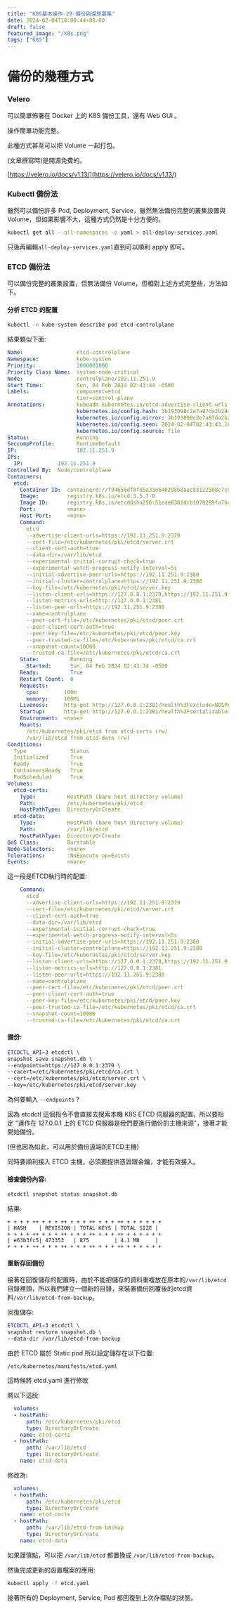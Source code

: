 ```yaml
---
title: "K8S基本操作-29-備份與還原叢集"
date: 2024-02-04T10:00:44+08:00
draft: false
featured_image: "/k8s.png"
tags: ["K8S"]
---
```


# 備份的幾種方式

### Velero

可以簡單佈署在 Docker 上的 K8S 備份工具，還有 Web GUI 。

操作簡單功能完整。

此種方式甚至可以把 Volume 一起打包。

(文章撰寫時)是開源免費的。

[https://velero.io/docs/v1.13/](https://velero.io/docs/v1.13/)

### Kubectl 備份法

雖然可以備份許多 Pod, Deployment, Service，雖然無法備份完整的叢集設置與 Volume，但如果影響不大，這種方式仍然是十分方便的。

```bash
kubectl get all --all-namespaces -o yaml > all-deploy-services.yaml
```

只後再編輯`all-deploy-services.yaml`直到可以順利 apply 即可。

### ETCD 備份法

可以備份完整的叢集設置，但無法備份 Volume，但相對上述方式完整些，方法如下。

#### 分析 ETCD 的配置

```bash
kubectl -n kube-system describe pod etcd-controlplane 
```

結果類似下面:

```yaml
Name:                 etcd-controlplane
Namespace:            kube-system
Priority:             2000001000
Priority Class Name:  system-node-critical
Node:                 controlplane/192.11.251.9
Start Time:           Sun, 04 Feb 2024 02:43:44 -0500
Labels:               component=etcd
                      tier=control-plane
Annotations:          kubeadm.kubernetes.io/etcd.advertise-client-urls: https://192.11.251.9:2379
                      kubernetes.io/config.hash: 3b193098c2e7a87da2b294d778e9a27c
                      kubernetes.io/config.mirror: 3b193098c2e7a87da2b294d778e9a27c
                      kubernetes.io/config.seen: 2024-02-04T02:43:43.187940375-05:00
                      kubernetes.io/config.source: file
Status:               Running
SeccompProfile:       RuntimeDefault
IP:                   192.11.251.9
IPs:
  IP:           192.11.251.9
Controlled By:  Node/controlplane
Containers:
  etcd:
    Container ID:  containerd://f94656df8fd5a33e64029868aec83122508c7c8803519513095d4b7d34e55487
    Image:         registry.k8s.io/etcd:3.5.7-0
    Image ID:      registry.k8s.io/etcd@sha256:51eae8381dcb1078289fa7b4f3df2630cdc18d09fb56f8e56b41c40e191d6c83
    Port:          <none>
    Host Port:     <none>
    Command:
      etcd
      --advertise-client-urls=https://192.11.251.9:2379
      --cert-file=/etc/kubernetes/pki/etcd/server.crt
      --client-cert-auth=true
      --data-dir=/var/lib/etcd
      --experimental-initial-corrupt-check=true
      --experimental-watch-progress-notify-interval=5s
      --initial-advertise-peer-urls=https://192.11.251.9:2380
      --initial-cluster=controlplane=https://192.11.251.9:2380
      --key-file=/etc/kubernetes/pki/etcd/server.key
      --listen-client-urls=https://127.0.0.1:2379,https://192.11.251.9:2379
      --listen-metrics-urls=http://127.0.0.1:2381
      --listen-peer-urls=https://192.11.251.9:2380
      --name=controlplane
      --peer-cert-file=/etc/kubernetes/pki/etcd/peer.crt
      --peer-client-cert-auth=true
      --peer-key-file=/etc/kubernetes/pki/etcd/peer.key
      --peer-trusted-ca-file=/etc/kubernetes/pki/etcd/ca.crt
      --snapshot-count=10000
      --trusted-ca-file=/etc/kubernetes/pki/etcd/ca.crt
    State:          Running
      Started:      Sun, 04 Feb 2024 02:43:34 -0500
    Ready:          True
    Restart Count:  0
    Requests:
      cpu:        100m
      memory:     100Mi
    Liveness:     http-get http://127.0.0.1:2381/health%3Fexclude=NOSPACE&serializable=true delay=10s timeout=15s period=10s #success=1 #failure=8
    Startup:      http-get http://127.0.0.1:2381/health%3Fserializable=false delay=10s timeout=15s period=10s #success=1 #failure=24
    Environment:  <none>
    Mounts:
      /etc/kubernetes/pki/etcd from etcd-certs (rw)
      /var/lib/etcd from etcd-data (rw)
Conditions:
  Type              Status
  Initialized       True 
  Ready             True 
  ContainersReady   True 
  PodScheduled      True 
Volumes:
  etcd-certs:
    Type:          HostPath (bare host directory volume)
    Path:          /etc/kubernetes/pki/etcd
    HostPathType:  DirectoryOrCreate
  etcd-data:
    Type:          HostPath (bare host directory volume)
    Path:          /var/lib/etcd
    HostPathType:  DirectoryOrCreate
QoS Class:         Burstable
Node-Selectors:    <none>
Tolerations:       :NoExecute op=Exists
Events:            <none>
```

這一段是ETCD執行時的配置:

```yaml
    Command:
      etcd
      --advertise-client-urls=https://192.11.251.9:2379
      --cert-file=/etc/kubernetes/pki/etcd/server.crt
      --client-cert-auth=true
      --data-dir=/var/lib/etcd
      --experimental-initial-corrupt-check=true
      --experimental-watch-progress-notify-interval=5s
      --initial-advertise-peer-urls=https://192.11.251.9:2380
      --initial-cluster=controlplane=https://192.11.251.9:2380
      --key-file=/etc/kubernetes/pki/etcd/server.key
      --listen-client-urls=https://127.0.0.1:2379,https://192.11.251.9:2379
      --listen-metrics-urls=http://127.0.0.1:2381
      --listen-peer-urls=https://192.11.251.9:2380
      --name=controlplane
      --peer-cert-file=/etc/kubernetes/pki/etcd/peer.crt
      --peer-client-cert-auth=true
      --peer-key-file=/etc/kubernetes/pki/etcd/peer.key
      --peer-trusted-ca-file=/etc/kubernetes/pki/etcd/ca.crt
      --snapshot-count=10000
      --trusted-ca-file=/etc/kubernetes/pki/etcd/ca.crt
```

#### 備份:

```bash
ETCDCTL_API=3 etcdctl \
snapshot save snapshot.db \
--endpoints=https://127.0.0.1:2379 \
--cacert=/etc/kubernetes/pki/etcd/ca.crt \
--cert=/etc/kubernetes/pki/etcd/server.crt \
--key=/etc/kubernetes/pki/etcd/server.key
```

為何要輸入 `--endpoints` ? 

因為 etcdctl 這個指令不會直接去搜索本機 K8S ETCD 伺服器的配置，所以要指定 "運作在 127.0.0.1 上的 ETCD 伺服器是我們要進行備份的主機來源"，接著才能開始備份。

(但也因為如此，可以用於備份遠端的ETCD主機)

同時要順利接入 ETCD 主機，必須要提供憑證跟金鑰，才能有效接入。

#### 檢查備份內容:

```bash
etcdctl snapshot status snapshot.db
```

結果:

```
+ + + + ++ + + + ++ + + + ++ + + + ++ + + + + + +
| HASH    | REVISION | TOTAL KEYS | TOTAL SIZE |
+ + + + ++ + + + ++ + + + ++ + + + ++ + + + + + +
| e63b3fc5| 473353   | 875        | 4.1 MB     |
+ + + + ++ + + + ++ + + + ++ + + + ++ + + + + + +
```

#### 重新存回備份

接著在回復儲存的配置時，由於不能把儲存的資料重複放在原本的`/var/lib/etcd`目錄裡頭，所以我們建立一個新的目錄，來裝置備份回覆後的etcd資料`/var/lib/etcd-from-backup`。

回復儲存:

```bash
ETCDCTL_API=3 etcdctl \
snapshot restore snapshot.db \
--data-dir /var/lib/etcd-from-backup
```

由於 ETCD 屬於 Static pod 所以設定儲存在以下位置:

```
/etc/kubernetes/manifests/etcd.yaml
```

這時候將 etcd.yaml 進行修改

將以下這段:

```yaml
  volumes:
  - hostPath:
      path: /etc/kubernetes/pki/etcd
      type: DirectoryOrCreate
    name: etcd-certs
  - hostPath:
      path: /var/lib/etcd
      type: DirectoryOrCreate
    name: etcd-data
```

修改為:

```yaml
  volumes:
  - hostPath:
      path: /etc/kubernetes/pki/etcd
      type: DirectoryOrCreate
    name: etcd-certs
  - hostPath:
      path: /var/lib/etcd-from-backup
      type: DirectoryOrCreate
    name: etcd-data
```

如果謹慎點，可以把 `/var/lib/etcd` 都置換成 `/var/lib/etcd-from-backup`。

然後完成更新的設置檔案的應用:

```bash
kubectl apply -f etcd.yaml 
```

接著所有的 Deployment, Service, Pod 都回復到上次存檔點的狀態。